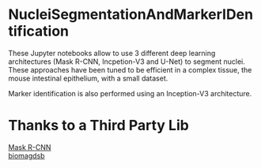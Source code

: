# NucleiSegmentationAndMarkerIDentification

These Jupyter notebooks allow to use 3 different deep learning architectures (Mask R-CNN, Incpetion-V3 and U-Net) to segment nuclei. These approaches have been tuned to be efficient in a complex tissue, the mouse intestinal epithelium, with a small dataset.

Marker identification is also performed using an Inception-V3 architecture.

# Thanks to a Third Party Lib
[Mask R-CNN](https://github.com/matterport/Mask_RCNN) <br>
[biomagdsb](https://github.com/spreka/biomagdsb)
